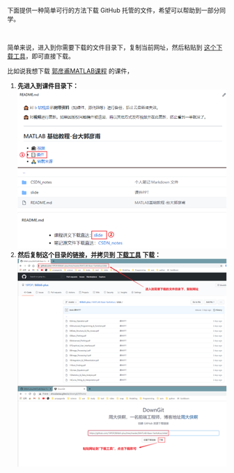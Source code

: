 下面提供一种简单可行的方法下载 GitHub 托管的文件，希望可以帮助到一部分同学。

<br>

简单来说，进入到你需要下载的文件目录下，复制当前网址，然后粘贴到 [这个下载工具](http://zhoudaxiaa.gitee.io/downgit/#/home)，即可直接下载。

比如说我想下载 [郭彦甫MATLAB课程](./MATLAB-Base-YanfuKuo/) 的课件，

1. **先进入到课件目录下：**
   <img src="./images/find_file.png" alt="进入需要下载的文件目录下" style="zoom: 67%;" />
2. **然后复制这个目录的链接，并拷贝到 [下载工具](http://zhoudaxiaa.gitee.io/downgit/#/home) 下载：**
   <img src="./images/copyURL_download.png" alt="拷贝链接并下载" style="zoom: 80%;" />